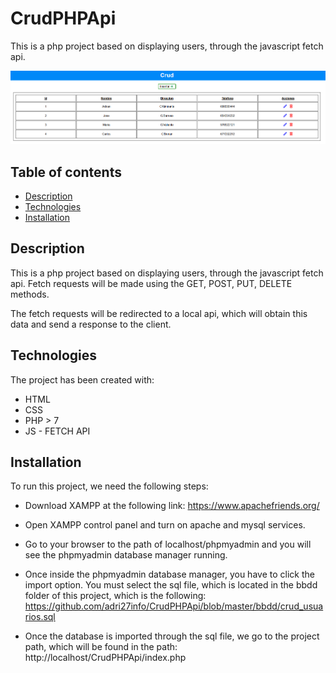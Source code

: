 # CrudPHPApi

This is a php project based on displaying users, through the javascript fetch api.

![Image text](img/app-preview1.png)

## Table of contents

- [Description](#description)
- [Technologies](#technologies)
- [Installation](#installation)

## Description

This is a php project based on displaying users, through the javascript fetch api. Fetch requests will be made using the GET, POST, PUT, DELETE methods.

The fetch requests will be redirected to a local api, which will obtain this data and send a response to the client.

## Technologies

The project has been created with:

- HTML
- CSS
- PHP > 7
- JS - FETCH API

## Installation

To run this project, we need the following steps:

- Download XAMPP at the following link: https://www.apachefriends.org/

- Open XAMPP control panel and turn on apache and mysql services.

- Go to your browser to the path of localhost/phpmyadmin and you will see the phpmyadmin database manager running.

- Once inside the phpmyadmin database manager, you have to click the import option. You must select the sql file, which is located in the bbdd folder of this project, which is the following: https://github.com/adri27info/CrudPHPApi/blob/master/bbdd/crud_usuarios.sql

- Once the database is imported through the sql file, we go to the project path, which will be found in the path: http://localhost/CrudPHPApi/index.php

